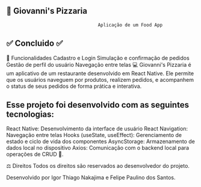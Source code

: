 ## 🚀 Giovanni's Pizzaria
                                      Aplicação de um Food App



##                                                            ✅ Concluido ✅
📎 Funcionalidades Cadastro e Login Simulação e confirmação de pedidos Gestão de perfil do usuário Navegação entre telas 💻 Giovanni's Pizzaria é um aplicativo de um restaurante desenvolvido em React Native. Ele permite que os usuários naveguem por produtos, realizem pedidos, e acompanhem o status de seus pedidos de forma prática e interativa.
## Esse projeto foi desenvolvido com as seguintes tecnologias:

React Native: Desenvolvimento da interface de usuário React Navigation: Navegação entre telas Hooks (useState, useEffect): Gerenciamento de estado e ciclo de vida dos componentes AsyncStorage: Armazenamento de dados local no dispositivo Axios: Comunicação com o backend local para operações de CRUD 📕.

⚖ Direitos Todos os direitos são reservados ao desenvolvedor do projeto.

Desenvolvido por Igor Thiago Nakajima e Felipe Paulino dos Santos.
